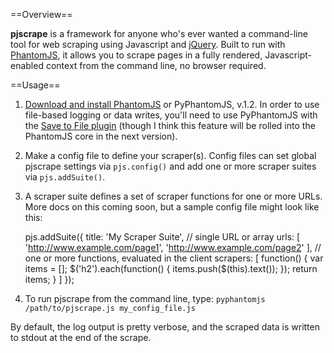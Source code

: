 ==Overview==

**pjscrape** is a framework for anyone who's ever wanted a command-line tool for web scraping using Javascript and [jQuery](http://jquery.com/). Built to run with [PhantomJS](http://phantomjs.org), it allows you to scrape pages in a fully rendered, Javascript-enabled context from the command line, no browser required.

==Usage==

 1. [Download and install PhantomJS](http://code.google.com/p/phantomjs/downloads/list) or PyPhantomJS, v.1.2. In order to use file-based logging or data writes, you'll need to use PyPhantomJS with the [Save to File plugin](http://dev.umaclan.com/projects/pyphantomjs/wiki/Plugins#Save-to-File) (though I think this feature will be rolled into the PhantomJS core in the next version).
 
 2. Make a config file to define your scraper(s). Config files can set global pjscrape settings via `pjs.config()` and add one or more scraper suites via `pjs.addSuite()`. 
 
 3. A scraper suite defines a set of scraper functions for one or more URLs. More docs on this coming soon, but a sample config file might look like this: 
    
    pjs.addSuite({
        title: 'My Scraper Suite',
        // single URL or array
        urls: [
            'http://www.example.com/page1',
            'http://www.example.com/page2'
        ],
        // one or more functions, evaluated in the client
        scrapers: [
            function() {
                var items = [];
                $('h2').each(function() {
                    items.push($(this).text());
                });
                return items;
            }
        ]
    });
 
 4. To run pjscrape from the command line, type: `pyphantomjs /path/to/pjscrape.js my_config_file.js`
 
By default, the log output is pretty verbose, and the scraped data is written to stdout at the end of the scrape.
